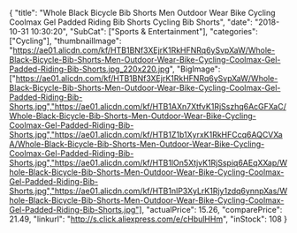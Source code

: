 {
	"title": "Whole Black Bicycle Bib Shorts Men Outdoor Wear Bike Cycling  Coolmax Gel Padded Riding Bib Shorts Cycling Bib Shorts",
	"date": "2018-10-31 10:30:20",
	"SubCat": ["Sports & Entertainment"],
	"categories": ["Cycling"],
	"thumbnailImage": "https://ae01.alicdn.com/kf/HTB1BNf3XEjrK1RkHFNRq6ySvpXaW/Whole-Black-Bicycle-Bib-Shorts-Men-Outdoor-Wear-Bike-Cycling-Coolmax-Gel-Padded-Riding-Bib-Shorts.jpg_220x220.jpg",
	"BigImage": ["https://ae01.alicdn.com/kf/HTB1BNf3XEjrK1RkHFNRq6ySvpXaW/Whole-Black-Bicycle-Bib-Shorts-Men-Outdoor-Wear-Bike-Cycling-Coolmax-Gel-Padded-Riding-Bib-Shorts.jpg","https://ae01.alicdn.com/kf/HTB1AXn7XtfvK1RjSszhq6AcGFXaC/Whole-Black-Bicycle-Bib-Shorts-Men-Outdoor-Wear-Bike-Cycling-Coolmax-Gel-Padded-Riding-Bib-Shorts.jpg","https://ae01.alicdn.com/kf/HTB1Z1b1XyrxK1RkHFCcq6AQCVXaA/Whole-Black-Bicycle-Bib-Shorts-Men-Outdoor-Wear-Bike-Cycling-Coolmax-Gel-Padded-Riding-Bib-Shorts.jpg","https://ae01.alicdn.com/kf/HTB1lOn5XtjvK1RjSspiq6AEqXXap/Whole-Black-Bicycle-Bib-Shorts-Men-Outdoor-Wear-Bike-Cycling-Coolmax-Gel-Padded-Riding-Bib-Shorts.jpg","https://ae01.alicdn.com/kf/HTB1nlP3XyLrK1Rjy1zdq6ynnpXas/Whole-Black-Bicycle-Bib-Shorts-Men-Outdoor-Wear-Bike-Cycling-Coolmax-Gel-Padded-Riding-Bib-Shorts.jpg"],
	"actualPrice": 15.26,
	"comparePrice": 21.49,
	"linkurl": "http://s.click.aliexpress.com/e/cHbulHHm",
	"inStock": 108
}
